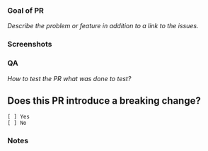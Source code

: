 ### Goal of PR

_Describe the problem or feature in addition to a link to the issues._

### Screenshots

### QA

_How to test the PR what was done to test?_

## Does this PR introduce a breaking change?

```
[ ] Yes
[ ] No
```

<!-- If this PR contains a breaking change, please describe the impact and migration path for existing applications below. -->

### Notes
